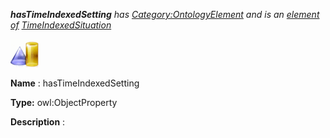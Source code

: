 ___hasTimeIndexedSetting__ 
 has
 [Category:OntologyElement](../../Category/OntologyElement "Category:OntologyElement") 
 and is an
 [element of](../../Property/ElementOf "Property:ElementOf") 
[TimeIndexedSituation](../../Submissions/TimeIndexedSituation "Submissions:TimeIndexedSituation")_




  





[![ObjectProperty](../images/thumb/c/c3/ObjectProperty.gif/45px-ObjectProperty.gif)](../../Image/ObjectProperty.gif "ObjectProperty")


__Name__ 
 : hasTimeIndexedSetting
 



__Type:__ 
 owl:ObjectProperty
 



__Description__ 
 :